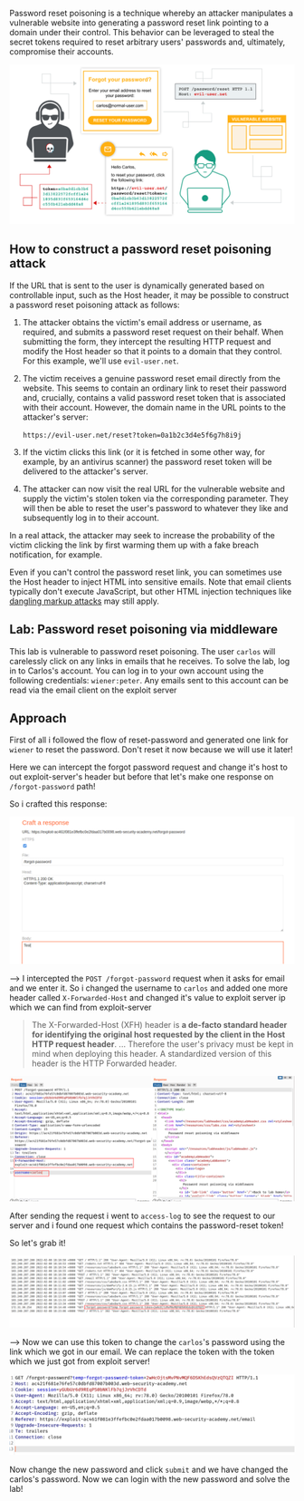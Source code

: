 Password reset poisoning is a technique whereby an attacker manipulates a vulnerable website into generating a password reset link pointing to a domain under their control. This behavior can be leveraged to steal the secret tokens required to reset arbitrary users' passwords and, ultimately, compromise their accounts.

![](Attachments/Pastedimage20220208121738.png)

## How to construct a password reset poisoning attack

If the URL that is sent to the user is dynamically generated based on controllable input, such as the Host header, it may be possible to construct a password reset poisoning attack as follows:

1.  The attacker obtains the victim's email address or username, as required, and submits a password reset request on their behalf. When submitting the form, they intercept the resulting HTTP request and modify the Host header so that it points to a domain that they control. For this example, we'll use `evil-user.net`.
2.  The victim receives a genuine password reset email directly from the website. This seems to contain an ordinary link to reset their password and, crucially, contains a valid password reset token that is associated with their account. However, the domain name in the URL points to the attacker's server:

    `https://evil-user.net/reset?token=0a1b2c3d4e5f6g7h8i9j`

3.  If the victim clicks this link (or it is fetched in some other way, for example, by an antivirus scanner) the password reset token will be delivered to the attacker's server.
4.  The attacker can now visit the real URL for the vulnerable website and supply the victim's stolen token via the corresponding parameter. They will then be able to reset the user's password to whatever they like and subsequently log in to their account.

In a real attack, the attacker may seek to increase the probability of the victim clicking the link by first warming them up with a fake breach notification, for example.

Even if you can't control the password reset link, you can sometimes use the Host header to inject HTML into sensitive emails. Note that email clients typically don't execute JavaScript, but other HTML injection techniques like [dangling markup attacks](https://portswigger.net/web-security/cross-site-scripting/dangling-markup) may still apply.

## Lab: Password reset poisoning via middleware

This lab is vulnerable to password reset poisoning. The user `carlos` will carelessly click on any links in emails that he receives. To solve the lab, log in to Carlos's account. You can log in to your own account using the following credentials: `wiener:peter`. Any emails sent to this account can be read via the email client on the exploit server

## Approach

First of all i followed the flow of reset-password and generated one link for `wiener` to reset the password. Don't reset it now because we will use it later!

Here we can intercept the forgot password request and change it's host to out exploit-server's header but before that let's make one response on `/forgot-password` path!

So i crafted this response:

![](Attachments/Pastedimage20220208131335.png)

--> I intercepted the `POST /forgot-password` request when it asks for email and we enter it. So i changed the username to `carlos` and added one more header called `X-Forwarded-Host` and changed it's value to exploit server ip which we can find from exploit-server

> The X-Forwarded-Host (XFH) header is **a de-facto standard header for identifying the original host requested by the client in the Host HTTP request header**. ... Therefore the user's privacy must be kept in mind when deploying this header. A standardized version of this header is the HTTP Forwarded header.

![](Attachments/Pastedimage20220208131511.png)

After sending the request i went to `access-log` to see the request to our server and i found one request which contains the password-reset token!

So let's grab it!

![](Attachments/Pastedimage20220208132332.png)

--> Now we can use this token to change the `carlos`'s password using the link which we got in our email. We can replace the token with the token which we just got from exploit server!

![](Attachments/Pastedimage20220208132617.png)

Now change the new password and click `submit` and we have changed the carlos's password. Now we can login with the new password and solve the lab!
